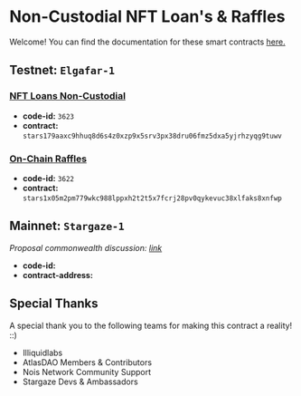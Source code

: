 # Non-Custodial NFT Loan's & Raffles
Welcome! You can find the documentation for these smart contracts [here.](https://docs.atlasdao.zone/introduction/welcome)



## Testnet: `Elgafar-1`
### [NFT Loans Non-Custodial](./contracts/nft-loan/README.md)
- **code-id:** `3623`
- **contract:** `stars179aaxc9hhuq8d6s4z0xzp9x5srv3px38dru06fmz5dxa5yjrhzyqg9tuwv`

### [On-Chain Raffles](./contracts//raffles/README.md)
- **code-id:** `3622`
- **contract:** `stars1x05m2pm779wkc988lppxh2t2t5x7fcrj28pv0qykevuc38xlfaks8xnfwp`


## Mainnet: `Stargaze-1`
*Proposal commonwealth discussion: [link](https://commonwealth.im/stargaze/discussion/15181-whitelist-the-atlas-dao-app)*
- **code-id:** ` `
- **contract-address:** ` `

## Special Thanks
A special thank you to the following teams for making this contract a reality! ::)
* Illiquidlabs
* AtlasDAO Members & Contributors
* Nois Network Community Support
* Stargaze Devs & Ambassadors